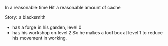 In a reasonable time
Hit a reasonable amount of cache

Story: a blacksmith
- has a forge in his garden, level 0
- has his workshop on level 2
So he makes a tool box at level 1 to reduce his movement in working.